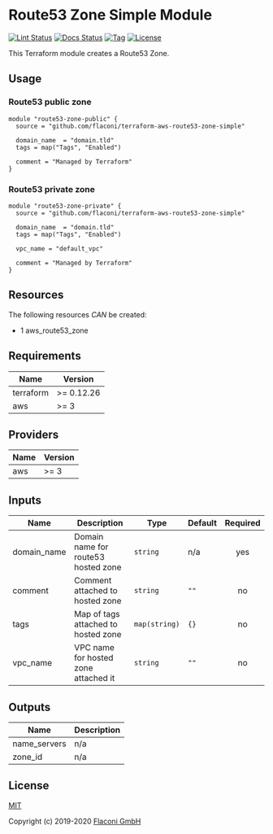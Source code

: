 # Route53 Zone Simple Module

[![Lint Status](https://github.com/Flaconi/terraform-aws-route53-zone-simple/actions/workflows/linting.yml/badge.svg?branch=master)](https://github.com/Flaconi/terraform-aws-route53-zone-simple/actions/workflows/linting.yml)
[![Docs Status](https://github.com/Flaconi/terraform-aws-route53-zone-simple/actions/workflows/terraform-docs.yml/badge.svg?branch=master)](https://github.com/Flaconi/terraform-aws-route53-zone-simple/actions/workflows/terraform-docs.yml)
[![Tag](https://img.shields.io/github/tag/Flaconi/terraform-aws-route53-zone-simple.svg)](https://github.com/Flaconi/terraform-aws-route53-zone-simple/releases)
[![License](https://img.shields.io/badge/license-MIT-blue.svg)](https://opensource.org/licenses/MIT)

This Terraform module creates a Route53 Zone.

## Usage

### Route53 public zone

```hcl
module "route53-zone-public" {
  source = "github.com/flaconi/terraform-aws-route53-zone-simple"

  domain_name  = "domain.tld"
  tags = map("Tags", "Enabled")

  comment = "Managed by Terraform"
}
```

### Route53 private zone

```hcl
module "route53-zone-private" {
  source = "github.com/flaconi/terraform-aws-route53-zone-simple"

  domain_name  = "domain.tld"
  tags = map("Tags", "Enabled")

  vpc_name = "default_vpc"

  comment = "Managed by Terraform"
}
```

## Resources

The following resources _CAN_ be created:

- 1 aws_route53_zone

<!-- BEGINNING OF PRE-COMMIT-TERRAFORM DOCS HOOK -->
## Requirements

| Name | Version |
|------|---------|
| terraform | >= 0.12.26 |
| aws | >= 3 |

## Providers

| Name | Version |
|------|---------|
| aws | >= 3 |

## Inputs

| Name | Description | Type | Default | Required |
|------|-------------|------|---------|:--------:|
| domain\_name | Domain name for route53 hosted zone | `string` | n/a | yes |
| comment | Comment attached to hosted zone | `string` | `""` | no |
| tags | Map of tags attached to hosted zone | `map(string)` | `{}` | no |
| vpc\_name | VPC name for hosted zone attached it | `string` | `""` | no |

## Outputs

| Name | Description |
|------|-------------|
| name\_servers | n/a |
| zone\_id | n/a |

<!-- END OF PRE-COMMIT-TERRAFORM DOCS HOOK -->


## License

[MIT](LICENSE)

Copyright (c) 2019-2020 [Flaconi GmbH](https://github.com/Flaconi)

